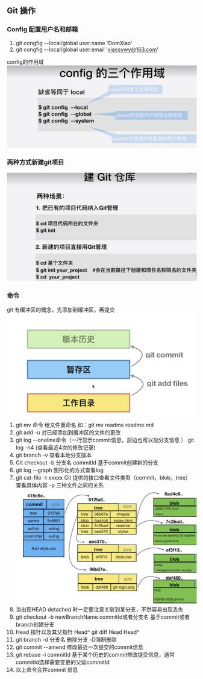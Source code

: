 ## Git 操作

### Config 配置用户名和邮箱

1. git congfig --local/global user.name 'DomXiao'
2. git congfig --local/global user.email 'xiaosywy@163.com'

config的作用域![gitconfig](../images/gitconfig.png)

### 两种方式新建git项目

![init](../images/initGit.png)

### 命令

git 有缓冲区的概念，先添加到缓冲区，再提交![gitmanagement](../images/gitmanagement.png)

1. git mv 命令 给文件重命名  如：git mv readme readme.md
2. git add -u 对已经添加到缓冲区的文件的更改
3. git log --oneline命令（一行显示commit信息，后边也可以加分支信息 ）  git log -n4 (查看最近4次的修改记录) 
4. git branch -v 查看本地分支版本
5. Git checkout -b 分支名 commitId   基于commit创建新的分支
6. git log --graph  图形化的方式查看log  
7. git cat-file -t xxxxx    Git 提供的接口查看文件类型（commit，blob，tree）  查看具体内容 -p   三种文件之间的关系![gitfilerelation](../images/gitfilerelation.png)
8. 当出现HEAD detached 时一定要注意关联到某分支，不然容易出现丢失
9. git checkout -b newBranchName commitId或者分支名  基于commit或者branch创建分支
10. Head 指针以及其父指针 Head^   git diff Head Head^
11. git branch -d 分支名  删除分支 -D强制删除 
12. git commit --amend 修改最近一次提交的commit信息
13. git rebase -i commitId  基于某个历史的commit修改提交信息，通常commitId选择需要变更的父级commitId
14. 以上命令合并commit 信息

